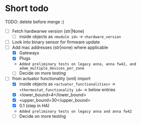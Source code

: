 # Short todo

TODO: delete before merge :)

- [ ] Fetch hardwarwe version (str|None)
  - [ ] inside objects as `<module id=` -> `<hardware_version`
- [ ] Look into binary sensor for firmware update 
- [ ] Add mac addresses (str|none) where applicable
  - [x] Gateways
  - [x] Plugs
  - `Added preliminary tests on legacy anna, anna fw42, and adam_multiple_devices_per_zone`
  - [ ] Decide on more testing
- [ ] from actuator functionality (xml) import
  - [x] inside objects as `<actuator_functionalities>` -> `<thermostat_functionality id=` -> below entries
  - [x] <lower_bound>4</lower_bound>
  - [x] <upper_bound>30</upper_bound>
  - [x] <resolution>0.1</resolution> (step in HA)
  - `Added preliminary tests on legacy anna and anna fw42`
  - [ ] Decide on more testing
